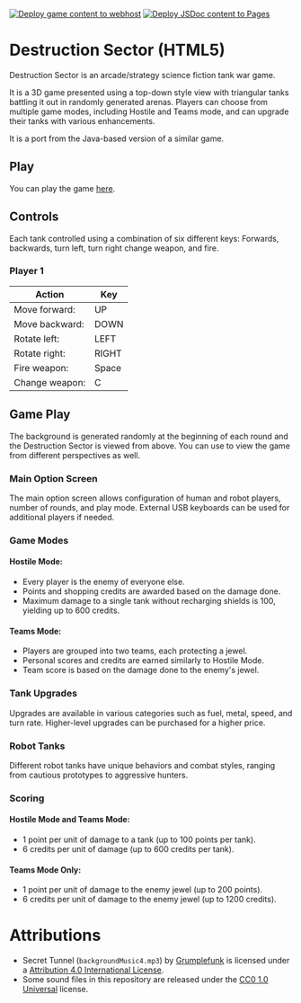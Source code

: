 [![Deploy game content to webhost](https://github.com/neoFuzz/dsec-web/actions/workflows/deploy-to-web.yml/badge.svg)](https://github.com/neoFuzz/dsec-web/actions/workflows/deploy-to-web.yml) [![Deploy JSDoc content to Pages](https://github.com/neoFuzz/dsec-web/actions/workflows/deploy-jsdoc.yml/badge.svg)](https://github.com/neoFuzz/dsec-web/actions/workflows/deploy-jsdoc.yml)

# Destruction Sector (HTML5)

Destruction Sector is an arcade/strategy science fiction tank war game.

It is a 3D game presented using a top-down style view with triangular tanks battling it out in randomly generated arenas.
Players can choose from multiple game modes, including Hostile and Teams mode, and can upgrade their tanks with
various enhancements.

It is a port from the Java-based version of a similar game.

## Play

You can play the game [here](https://fuzzserv01.fuzzserver.org/dsector/).

## Controls

Each tank controlled using a combination of six different keys: Forwards, backwards, turn left, turn right change
weapon, and fire.

### Player 1

| Action         | Key   |
|----------------|-------|
| Move forward:  | UP    |
| Move backward: | DOWN  |
| Rotate left:   | LEFT  |
| Rotate right:  | RIGHT |
| Fire weapon:   | Space |
| Change weapon: | C     |

## Game Play

The background is generated randomly at the beginning of each round and the Destruction Sector is viewed from above.
You can use to view the game from different perspectives as well.

### Main Option Screen

The main option screen allows configuration of human and robot players, number of rounds, and play mode. External USB
keyboards can be used for additional players if needed.

### Game Modes

#### Hostile Mode:

- Every player is the enemy of everyone else.
- Points and shopping credits are awarded based on the damage done.
- Maximum damage to a single tank without recharging shields is 100, yielding up to 600 credits.

#### Teams Mode:

- Players are grouped into two teams, each protecting a jewel.
- Personal scores and credits are earned similarly to Hostile Mode.
- Team score is based on the damage done to the enemy's jewel.

### Tank Upgrades

Upgrades are available in various categories such as fuel, metal, speed, and turn rate. Higher-level upgrades can be
purchased for a higher price.

### Robot Tanks

Different robot tanks have unique behaviors and combat styles, ranging from cautious prototypes to aggressive hunters.

### Scoring

#### Hostile Mode and Teams Mode:

- 1 point per unit of damage to a tank (up to 100 points per tank).
- 6 credits per unit of damage (up to 600 credits per tank).

#### Teams Mode Only:

- 1 point per unit of damage to the enemy jewel (up to 200 points).
- 6 credits per unit of damage to the enemy jewel (up to 1200 credits).

# Attributions
- Secret Tunnel (`backgroundMusic4.mp3`) by [Grumplefunk](https://freemusicarchive.org/music/grumplefunk/) is licensed under a [Attribution 4.0 International License](https://creativecommons.org/licenses/by/4.0).
- Some sound files in this repository are released under the [CC0 1.0 Universal](https://creativecommons.org/publicdomain/zero/1.0/) license.
